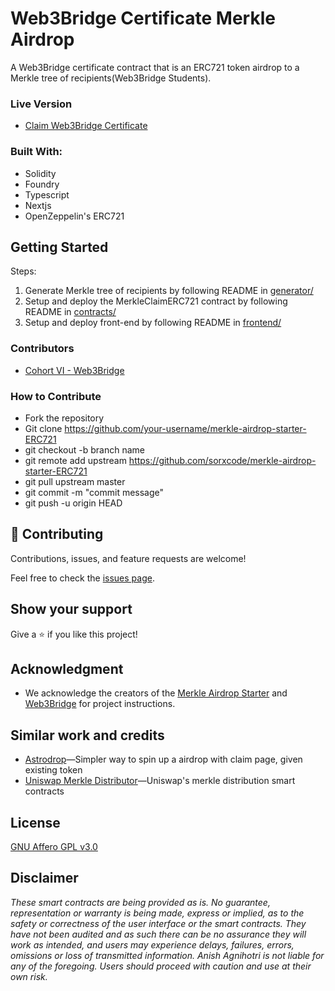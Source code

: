 # Web3Bridge Certificate Merkle Airdrop

A Web3Bridge certificate contract that is an ERC721 token airdrop to a Merkle tree of recipients(Web3Bridge Students).

### Live Version
- [Claim Web3Bridge Certificate](https://merkle-airdrop-starter-erc-721.vercel.app/)

### Built With:
- Solidity
- Foundry
- Typescript
- Nextjs
- OpenZeppelin's ERC721
## Getting Started 

Steps:

1. Generate Merkle tree of recipients by following README in [generator/](https://github.com/Anish-Agnihotri/merkle-airdrop-starter/tree/master/generator)
2. Setup and deploy the MerkleClaimERC721 contract by following README in [contracts/](https://github.com/sorxcode/merkle-airdrop-starter-ERC721/tree/master/contracts)
3. Setup and deploy front-end by following README in [frontend/](https://github.com/sorxcode/merkle-airdrop-starter-ERC721/tree/master/frontend)

### Contributors
- [Cohort VI - Web3Bridge](Web3bridge.com)
### How to Contribute
- Fork the repository
- Git clone https://github.com/your-username/merkle-airdrop-starter-ERC721
- git checkout -b branch name
- git remote add upstream https://github.com/sorxcode/merkle-airdrop-starter-ERC721
- git pull upstream master
- git commit -m "commit message"
- git push -u origin HEAD

## 🤝 Contributing

Contributions, issues, and feature requests are welcome!

Feel free to check the [issues page](issues/).

## Show your support

Give a ⭐️ if you like this project!

## Acknowledgment
- We acknowledge the creators of the [Merkle Airdrop Starter](https://github.com/Anish-Agnihotri/merkle-airdrop-starter) and [Web3Bridge](https://www.web3bridge.com/) for project instructions.


## Similar work and credits

- [Astrodrop](https://astrodrop.xyz/)—Simpler way to spin up a airdrop with claim page, given existing token
- [Uniswap Merkle Distributor](https://github.com/Uniswap/merkle-distributor)—Uniswap's merkle distribution smart contracts

## License

[GNU Affero GPL v3.0](https://github.com/Anish-Agnihotri/merkle-airdrop-starter/blob/master/LICENSE)

## Disclaimer

_These smart contracts are being provided as is. No guarantee, representation or warranty is being made, express or implied, as to the safety or correctness of the user interface or the smart contracts. They have not been audited and as such there can be no assurance they will work as intended, and users may experience delays, failures, errors, omissions or loss of transmitted information. Anish Agnihotri is not liable for any of the foregoing. Users should proceed with caution and use at their own risk._
